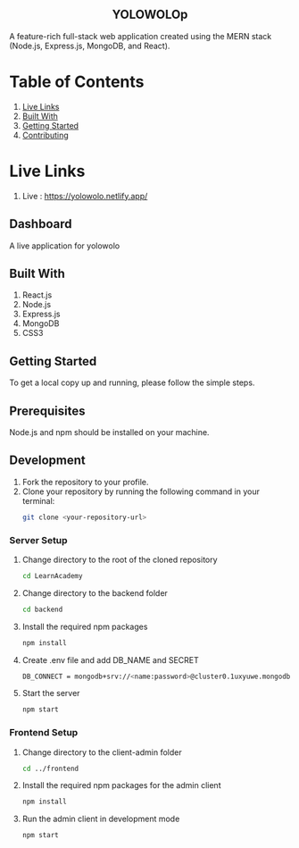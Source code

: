 <div align="center">
  <h2>YOLOWOLOp</h2>
</div>

A feature-rich full-stack web application created using the MERN stack (Node.js, Express.js, MongoDB, and React).

# Table of Contents
1. [Live Links](#live-links)
2. [Built With](#built-with)
3. [Getting Started](#getting-started)
4. [Contributing](#contributing)

# Live Links

1. Live : https://yolowolo.netlify.app/


## Dashboard

A live application for yolowolo

## Built With

1. React.js
2. Node.js
3. Express.js
4. MongoDB
5. CSS3

## Getting Started

To get a local copy up and running, please follow the simple steps.

## Prerequisites

Node.js and npm should be installed on your machine.

## Development

1. Fork the repository to your profile.
2. Clone your repository by running the following command in your terminal:
   ```sh
   git clone <your-repository-url>
   ```

### Server Setup

1. Change directory to the root of the cloned repository
   ```sh
   cd LearnAcademy
   ```
2. Change directory to the backend folder
   ```sh
   cd backend
   ```
3. Install the required npm packages
   ```sh
   npm install
   ```
4. Create .env file and add DB_NAME and SECRET
   ```sh
   DB_CONNECT = mongodb+srv://<name:password>@cluster0.1uxyuwe.mongodb.net/courses
   ```
5. Start the server
   ```sh
   npm start
   ```

### Frontend Setup

1. Change directory to the client-admin folder
   ```sh
   cd ../frontend
   ```
2. Install the required npm packages for the admin client
   ```sh
   npm install
   ```
3. Run the admin client in development mode
   ```sh
   npm start
   ```

